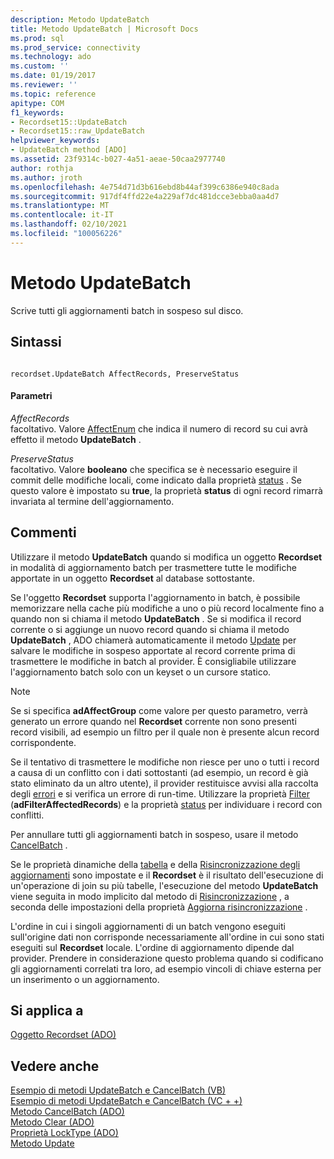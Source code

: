 ```yaml
---
description: Metodo UpdateBatch
title: Metodo UpdateBatch | Microsoft Docs
ms.prod: sql
ms.prod_service: connectivity
ms.technology: ado
ms.custom: ''
ms.date: 01/19/2017
ms.reviewer: ''
ms.topic: reference
apitype: COM
f1_keywords:
- Recordset15::UpdateBatch
- Recordset15::raw_UpdateBatch
helpviewer_keywords:
- UpdateBatch method [ADO]
ms.assetid: 23f9314c-b027-4a51-aeae-50caa2977740
author: rothja
ms.author: jroth
ms.openlocfilehash: 4e754d71d3b616ebd8b44af399c6386e940c8ada
ms.sourcegitcommit: 917df4ffd22e4a229af7dc481dcce3ebba0aa4d7
ms.translationtype: MT
ms.contentlocale: it-IT
ms.lasthandoff: 02/10/2021
ms.locfileid: "100056226"
---
```

# <a name="updatebatch-method"></a>Metodo UpdateBatch
Scrive tutti gli aggiornamenti batch in sospeso sul disco.  
  
## <a name="syntax"></a>Sintassi  
  
```  
  
recordset.UpdateBatch AffectRecords, PreserveStatus  
```  
  
#### <a name="parameters"></a>Parametri  
 *AffectRecords*  
 facoltativo. Valore [AffectEnum](./affectenum.md) che indica il numero di record su cui avrà effetto il metodo **UpdateBatch** .  
  
 *PreserveStatus*  
 facoltativo. Valore **booleano** che specifica se è necessario eseguire il commit delle modifiche locali, come indicato dalla proprietà [status](./status-property-ado-recordset.md) . Se questo valore è impostato su **true**, la proprietà **status** di ogni record rimarrà invariata al termine dell'aggiornamento.  
  
## <a name="remarks"></a>Commenti  
 Utilizzare il metodo **UpdateBatch** quando si modifica un oggetto **Recordset** in modalità di aggiornamento batch per trasmettere tutte le modifiche apportate in un oggetto **Recordset** al database sottostante.  
  
 Se l'oggetto **Recordset** supporta l'aggiornamento in batch, è possibile memorizzare nella cache più modifiche a uno o più record localmente fino a quando non si chiama il metodo **UpdateBatch** . Se si modifica il record corrente o si aggiunge un nuovo record quando si chiama il metodo **UpdateBatch** , ADO chiamerà automaticamente il metodo [Update](./update-method.md) per salvare le modifiche in sospeso apportate al record corrente prima di trasmettere le modifiche in batch al provider. È consigliabile utilizzare l'aggiornamento batch solo con un keyset o un cursore statico.  
  
> [!NOTE]
>  Se si specifica **adAffectGroup** come valore per questo parametro, verrà generato un errore quando nel **Recordset** corrente non sono presenti record visibili, ad esempio un filtro per il quale non è presente alcun record corrispondente.  
  
 Se il tentativo di trasmettere le modifiche non riesce per uno o tutti i record a causa di un conflitto con i dati sottostanti (ad esempio, un record è già stato eliminato da un altro utente), il provider restituisce avvisi alla raccolta degli [errori](./errors-collection-ado.md) e si verifica un errore di run-time. Utilizzare la proprietà [Filter](./filter-property.md) (**adFilterAffectedRecords**) e la proprietà [status](./status-property-ado-recordset.md) per individuare i record con conflitti.  
  
 Per annullare tutti gli aggiornamenti batch in sospeso, usare il metodo [CancelBatch](./cancelbatch-method-ado.md) .  
  
 Se le proprietà dinamiche della [tabella](./unique-table-unique-schema-unique-catalog-properties-dynamic-ado.md) e della [Risincronizzazione degli aggiornamenti](./update-resync-property-dynamic-ado.md) sono impostate e il **Recordset** è il risultato dell'esecuzione di un'operazione di join su più tabelle, l'esecuzione del metodo **UpdateBatch** viene seguita in modo implicito dal metodo di [Risincronizzazione](./resync-method.md) , a seconda delle impostazioni della proprietà [Aggiorna risincronizzazione](./update-resync-property-dynamic-ado.md) .  
  
 L'ordine in cui i singoli aggiornamenti di un batch vengono eseguiti sull'origine dati non corrisponde necessariamente all'ordine in cui sono stati eseguiti sul **Recordset** locale. L'ordine di aggiornamento dipende dal provider. Prendere in considerazione questo problema quando si codificano gli aggiornamenti correlati tra loro, ad esempio vincoli di chiave esterna per un inserimento o un aggiornamento.  
  
## <a name="applies-to"></a>Si applica a  
 [Oggetto Recordset (ADO)](./recordset-object-ado.md)  
  
## <a name="see-also"></a>Vedere anche  
 [Esempio di metodi UpdateBatch e CancelBatch (VB)](./updatebatch-and-cancelbatch-methods-example-vb.md)   
 [Esempio di metodi UpdateBatch e CancelBatch (VC + +)](./updatebatch-and-cancelbatch-methods-example-vc.md)   
 [Metodo CancelBatch (ADO)](./cancelbatch-method-ado.md)   
 [Metodo Clear (ADO)](./clear-method-ado.md)   
 [Proprietà LockType (ADO)](./locktype-property-ado.md)   
 [Metodo Update](./update-method.md)